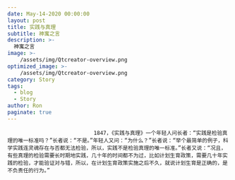 ```yaml
---
date: May-14-2020 00:00:00
layout: post
title: 实践与真理
subtitle: 神寓之言
description: >-
  神寓之言
image: >-
    /assets/img/Qtcreator-overview.png
optimized_image: >-
    /assets/img/Qtcreator-overview.png
category: Story
tags:
  - blog
  - Story
author: Ron
paginate: true
---
```


							　　1847，《实践与真理》一个年轻人问长者：“实践是检验真理的唯一标准吗？”长者说：“不是。”年轻人又问：“为什么？”长者说：“举个最简单的例子，科学实践连灵魂存在与否都无法检验，所以，实践不是检验真理的唯一标准。”长者又说：“况且，有些真理的检验需要长时期地实践，几十年的时间都不为过，比如计划生育政策，需要几十年实践的检验，才能验证对与错，所以，在计划生育政策实施之后不久，就说计划生育是正确的，是不负责任的行为。”
							
							
						